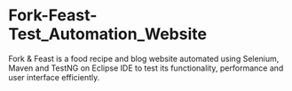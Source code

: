 # Fork-Feast-Test_Automation_Website
Fork &amp; Feast is a food recipe and blog website automated using Selenium, Maven and TestNG on Eclipse IDE to test its functionality, performance and user interface efficiently.

